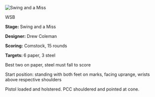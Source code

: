 ![Swing and a Miss](https://github.com/bagellord/USPSA-Stages/blob/master/11-15%20rounds/Size%20Matters%20-%2012%20rounds%20-%20Comstock/Size%20Matters.png)

WSB

<b>Stage:</b> Swing and a Miss

<b>Designer:</b> Drew Coleman

<b>Scoring:</b> Comstock, 15 rounds

<b>Targets: </b>6 paper, 3 steel

Best two on paper, steel must fall to score

Start position: standing with both feet on marks, facing uprange, wrists above respective shoulders

Pistol loaded and holstered. PCC shouldered and pointed at cone.
